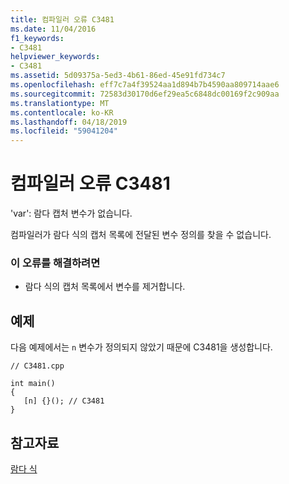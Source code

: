 ```yaml
---
title: 컴파일러 오류 C3481
ms.date: 11/04/2016
f1_keywords:
- C3481
helpviewer_keywords:
- C3481
ms.assetid: 5d09375a-5ed3-4b61-86ed-45e91fd734c7
ms.openlocfilehash: eff7c7a4f39524aa1d894b7b4590aa809714aae6
ms.sourcegitcommit: 72583d30170d6ef29ea5c6848dc00169f2c909aa
ms.translationtype: MT
ms.contentlocale: ko-KR
ms.lasthandoff: 04/18/2019
ms.locfileid: "59041204"
---
```

# <a name="compiler-error-c3481"></a>컴파일러 오류 C3481

'var': 람다 캡처 변수가 없습니다.

컴파일러가 람다 식의 캡처 목록에 전달된 변수 정의를 찾을 수 없습니다.

### <a name="to-correct-this-error"></a>이 오류를 해결하려면

- 람다 식의 캡처 목록에서 변수를 제거합니다.

## <a name="example"></a>예제

다음 예제에서는 `n` 변수가 정의되지 않았기 때문에 C3481을 생성합니다.

```
// C3481.cpp

int main()
{
   [n] {}(); // C3481
}
```

## <a name="see-also"></a>참고자료

[람다 식](../../cpp/lambda-expressions-in-cpp.md)